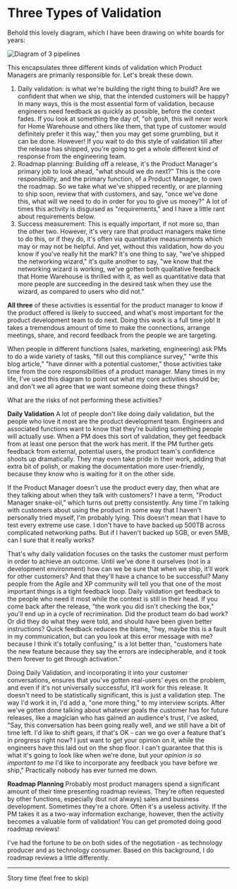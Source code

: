 # Three Types of Validation
Behold this lovely diagram, which I have been drawing on white boards for years:

![Diagram of 3 pipelines](../images/3-cycles-of-validation.svg)

This encapsulates three different kinds of validation which Product Managers are primarily responsible for. Let's break these down.
1. Daily validation: is what we're building the right thing to build? Are we confident that when we ship, that the intended customers will be happy? In many ways, this is the most essential form of validation, because engineers need feedback as quickly as possible, before the context fades. If you look at something the day of, "oh gosh, this will never work for Home Warehouse and others like them, that type of customer would definitely prefer it this way," then you may get some grumbling, but it can be done. However! If you wait to do this style of validation till after the release has shipped, you're going to get a whole different kind of response from the engineering team.
2. Roadmap planning: Building off a release, it's the Product Manager's primary job to look ahead, "what should we do next?" This is the core responsibility, and the primary function, of a Product Manager, to own the roadmap. So we take what we've shipped recently, or are planning to ship soon, review that with customers, and say, "once we've done this, what will we need to do in order for you to give us money?" A lot of times this activity is disguised as "requirements," and I have a little rant about requirements below.
3. Success measurement: This is equally important, if not more so, than the other two. However, it's very rare that product managers make time to do this, or if they do, it's often via quantitative measurements which may or may not be helpful. And yet, without this validation, how do you know if you've really hit the mark? It's one thing to say, "we've shipped the networking wizard," it's quite another to say, "we know that the networking wizard is working, we've gotten both qualitative feedback that Home Warehouse is thrilled with it, as well as quantitative data that more people are succeeding in the desired task when they use the wizard, as compared to users who did not."

**All three** of these activities is essential for the product manager to know if the product offered is likely to succeed, and what's most important for the product development team to do next. Doing this work is a full time job! It takes a tremendous amount of time to make the connections, arrange meetings, share, and record feedback from the people we are targeting.

When people in different functions (sales, marketing, engineering) ask PMs to do a wide variety of tasks, "fill out this compliance survey," "write this blog article," "have dinner with a potential customer," those activities take time from the core responsibilities of a product manager. Many times in my life, I've used this diagram to point out what my core activities should be; and don't we all agree that we want someone doing these things?

What are the risks of not performing these activities?

**Daily Validation**
A lot of people don't like doing daily validation, but the people who love it most are the product development team. Engineers and associated functions want to know that they're building something people will actually use. When a PM does this sort of validation, they get feedback from at least one person that the work has merit. If the PM further gets feedback from external, potential users, the product team's confidence shoots up dramatically. They may even take pride in their work, adding that extra bit of polish, or making the documentation more user-friendly, because they know who is waiting for it on the other side.

If the Product Manager doesn't use the product every day, then what are they talking about when they talk with customers? I have a term, "Product Manager snake-oil," which turns out pretty consistently. Any time I'm talking with customers about using the product in some way that I haven't personally tried myself, I'm probably lying. This doesn't mean that I have to test every extreme use case. I don't have to have backed up 500TB across complicated networking paths. But if I haven't backed up 5GB, or even 5MB, can I sure that it really works?

That's why daily validation focuses on the tasks the customer must perform in order to achieve an outcome. Until we've done it ourselves (not in a development environment) how can we be sure that when we ship, it'll work for other customers? And that they'll have a chance to be successful? Many people from the Agile and XP community will tell you that one of the most important things is a tight feedback loop. Daily validation get feedback to the people who need it most while the context is still in their head. If you come back after the release, "the work you did isn't checking the box," you'll end up in a cycle of recrimination. Did the product team do bad work? Or did they do what they were told, and should have been given better instructions? Quick feedback reduces the blame, "hey, maybe this is a fault in my communication, but can you look at this error message with me? because I think it's totally confusing," is a lot better than, "customers hate the new feature because they say the errors are indecipherable, and it took them forever to get through activation."

Doing Daily Validation, and incorporating it into your customer conversations, ensures that you've gotten real-users' eyes on the problem, and even if it's not universally successful, it'll work for this release. It doesn't need to be statistically significant, this is just a validation step. The way I'd work it in, I'd add a, "one more thing," to my interview scripts. After we've gotten done talking about whatever goals the customer has for future releases, like a magician who has gained an audience's trust, I've asked, "Say, this conversation has been going really well, and we still have a bit of time left. I'd like to shift gears, if that's OK - can we go over a feature that's in progress right now? I just want to get your opinion on it, while the engineers have this laid out on the shop floor. I can't guarantee that this is what it's going to look like when we're done, but _your opinion is so important to me_ I'd like to incorporate any feedback you have before we ship," Practically nobody has ever turned me down.

**Roadmap Planning**
Probably most product managers spend a significant amount of their time presenting roadmap reviews. They're often requested by other functions, especially (but not always) sales and business development. Sometimes they're a chore. Often it's a useless activity. If the PM takes it as a two-way information exchange, however, then the activity becomes a valuable form of validation! You can get promoted doing good roadmap reviews!

I've had the fortune to be on both sides of the negotiation - as technology producer and as technology consumer. Based on this background, I do roadmap reviews a little differently.

---
Story time (feel free to skip)

[image-1]:	https://raw.githubusercontent.com/pm-practices/pm-blog/main/images/3-cycles-of-validation.png
